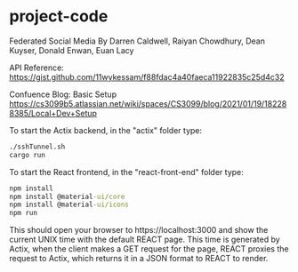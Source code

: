 # project-code

Federated Social Media
By Darren Caldwell, Raiyan Chowdhury, Dean Kuyser, Donald Enwan, Euan Lacy

API Reference:
https://gist.github.com/11wykessam/f88fdac4a40faeca11922835c25d4c32

Confuence Blog: Basic Setup
https://cs3099b5.atlassian.net/wiki/spaces/CS3099/blog/2021/01/19/182288385/Local+Dev+Setup

To start the Actix backend, in the "actix" folder type:

```cmd
./sshTunnel.sh
cargo run
```

To start the React frontend, in the "react-front-end" folder type:

```cmd
npm install
npm install @material-ui/core
npm install @material-ui/icons
npm run
```

This should open your browser to https://localhost:3000 and show the current UNIX time with the default REACT page.
This time is generated by Actix, when the client makes a GET request for the page, REACT proxies the request to Actix, which returns it in a JSON format to REACT to render.
